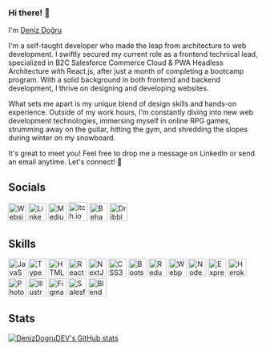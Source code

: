 ### Hi there! 👋

I'm <a href="https://www.linkedin.com/in/denizdogru/">Deniz Doğru</a>

I'm a self-taught developer who made the leap from architecture to web development. I swiftly secured my current role as a frontend technical lead, specialized in B2C Salesforce Commerce Cloud & PWA Headless Architecture with React.js, after just a month of completing a bootcamp program. With a solid background in both frontend and backend development, I thrive on designing and developing websites.

What sets me apart is my unique blend of design skills and hands-on experience. Outside of my work hours, I'm constantly diving into new web development technologies, immersing myself in online RPG games, strumming away on the guitar, hitting the gym, and shredding the slopes during winter on my snowboard. 

It's great to meet you! Feel free to drop me a message on LinkedIn or send an email anytime. Let's connect! 🚀


## Socials
<p align="left">
<a href="http://denizdogru.com/" target="_blank" rel="noreferrer"><img src="https://www.svgrepo.com/show/197996/internet.svg" width="36" height="36" alt="Website" /></a>
<a href="https://www.linkedin.com/in/denizdogru/" target="_blank" rel="noreferrer"><img src="https://raw.githubusercontent.com/danielcranney/readme-generator/main/public/icons/socials/linkedin.svg" width="36" height="36" alt="LinkedIn" /></a>
<a href="https://denizdogru.medium.com" target="_blank" rel="noreferrer"><img src="https://www.svgrepo.com/show/368814/medium.svg" width="36" height="36" alt="Medium" /></a>
<a href="https://almalexxia.itch.io/" target="_blank" rel="noreferrer"><img src="https://www.svgrepo.com/show/330717/itch-dot-io.svg" width="38" height="38" alt="itch.io" /></a>
<a href="https://www.behance.net/denizdogru" target="_blank" rel="noreferrer"><img src="https://raw.githubusercontent.com/danielcranney/readme-generator/main/public/icons/socials/behance.svg" width="36" height="36" alt="Behance" /></a>
<a href="https://dribbble.com/denizdogru" target="_blank" rel="noreferrer"><img src="https://raw.githubusercontent.com/danielcranney/readme-generator/main/public/icons/socials/dribbble.svg" width="36" height="36" alt="Dribble" /></a>
</p>

## Skills

<p align="left">
<a href="https://developer.mozilla.org/en-US/docs/Web/JavaScript" target="_blank" rel="noreferrer"><img src="https://raw.githubusercontent.com/danielcranney/readme-generator/main/public/icons/skills/javascript-colored.svg" width="36" height="36" alt="JavaScript" /></a>
<a href="https://www.typescriptlang.org/" target="_blank" rel="noreferrer"><img src="https://raw.githubusercontent.com/danielcranney/readme-generator/main/public/icons/skills/typescript-colored.svg" width="36" height="36" alt="TypeScript" /></a>
<a href="https://developer.mozilla.org/en-US/docs/Glossary/HTML5" target="_blank" rel="noreferrer"><img src="https://raw.githubusercontent.com/danielcranney/readme-generator/main/public/icons/skills/html5-colored.svg" width="36" height="36" alt="HTML5" /></a>
<a href="https://reactjs.org/" target="_blank" rel="noreferrer"><img src="https://raw.githubusercontent.com/danielcranney/readme-generator/main/public/icons/skills/react-colored.svg" width="36" height="36" alt="React" /></a>
<a href="https://nextjs.org/docs" target="_blank" rel="noreferrer"><img src="https://raw.githubusercontent.com/danielcranney/readme-generator/main/public/icons/skills/nextjs-colored.svg" width="36" height="36" alt="NextJs" /></a>
<a href="https://www.w3.org/TR/CSS/#css" target="_blank" rel="noreferrer"><img src="https://raw.githubusercontent.com/danielcranney/readme-generator/main/public/icons/skills/css3-colored.svg" width="36" height="36" alt="CSS3" /></a>
<a href="https://getbootstrap.com/" target="_blank" rel="noreferrer"><img src="https://raw.githubusercontent.com/danielcranney/readme-generator/main/public/icons/skills/bootstrap-colored.svg" width="36" height="36" alt="Bootstrap" /></a>
<a href="https://redux.js.org/" target="_blank" rel="noreferrer"><img src="https://raw.githubusercontent.com/danielcranney/readme-generator/main/public/icons/skills/redux-colored.svg" width="36" height="36" alt="Redux" /></a>
<a href="https://webpack.js.org/" target="_blank" rel="noreferrer"><img src="https://raw.githubusercontent.com/danielcranney/readme-generator/main/public/icons/skills/webpack-colored.svg" width="36" height="36" alt="Webpack" /></a>
<a href="https://nodejs.org/en/" target="_blank" rel="noreferrer"><img src="https://raw.githubusercontent.com/danielcranney/readme-generator/main/public/icons/skills/nodejs-colored.svg" width="36" height="36" alt="NodeJS" /></a>
<a href="https://expressjs.com/" target="_blank" rel="noreferrer"><img src="https://raw.githubusercontent.com/danielcranney/readme-generator/main/public/icons/skills/express-colored.svg" width="36" height="36" alt="Express" /></a>
<a href="https://www.heroku.com/" target="_blank" rel="noreferrer"><img src="https://raw.githubusercontent.com/danielcranney/readme-generator/main/public/icons/skills/heroku-colored.svg" width="36" height="36" alt="Heroku" /></a>
<a href="https://www.adobe.com/uk/products/photoshop.html" target="_blank" rel="noreferrer"><img src="https://raw.githubusercontent.com/danielcranney/readme-generator/main/public/icons/skills/photoshop-colored.svg" width="36" height="36" alt="Photoshop" /></a>
<a href="adobe.com/uk/products/illustrator.html" target="_blank" rel="noreferrer"><img src="https://raw.githubusercontent.com/danielcranney/readme-generator/main/public/icons/skills/illustrator-colored.svg" width="36" height="36" alt="Illustrator" /></a>
<a href="https://www.figma.com/" target="_blank" rel="noreferrer"><img src="https://raw.githubusercontent.com/danielcranney/readme-generator/main/public/icons/skills/figma-colored.svg" width="36" height="36" alt="Figma" /></a>
<a href="https://developer.salesforce.com/docs/" target="_blank" rel="noreferrer"><img src="https://img.icons8.com/color/48/000000/salesforce.png" width="36" height="36" alt="Salesforce" /></a>
<a href="https://www.blender.org/manual/" target="_blank" rel="noreferrer"><img src="https://img.icons8.com/color/48/000000/blender-3d.png" width="36" height="36" alt="Blender" /></a>
</p>

## Stats

[![DenizDogruDEV's GitHub stats](https://github-readme-stats.vercel.app/api?username=DenizDogruDEV)](https://github.com/DenizDogruDEV/github-readme-stats)

